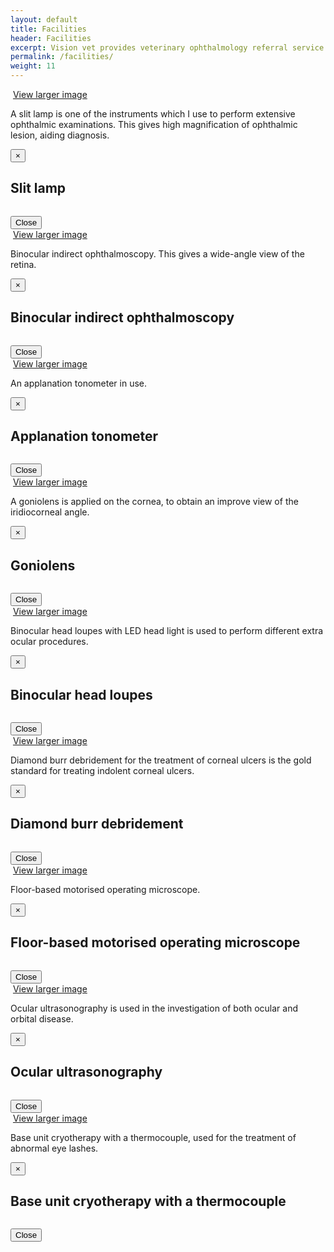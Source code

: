 ```yaml
---
layout: default
title: Facilities
header: Facilities
excerpt: Vision vet provides veterinary ophthalmology referral service and EMERGENCY service in Edinburgh, Livingston, Glasgow and across Scotland. It is run by Dr Tamir Spiegel, a veterinary ophthalmologist consultant.
permalink: /facilities/
weight: 11
---
```


<div class="media">
  <div class="media-left u-positionrelative">
    <img src="/img/facilities1_small.jpg" alt="" class="media-object media-object--bordered" />
    <a href="#modalimage1" data-toggle="modal" data-target="#modalimage1" class="u-magnifyingglass u-magnifyingglass--mediaobj"><span aria-hidden="true" class="glyphicon glyphicon-zoom-in"></span><span class="u-textindent">View larger image</span></a>
  </div>
  <div class="media-body">
    <p>A slit lamp is one of the instruments which I use to perform extensive ophthalmic examinations. This gives high magnification of ophthalmic lesion, aiding diagnosis.</p>
  </div>
</div>

<div class="modal fade" id="modalimage1" tabindex="-1" role="dialog" aria-labelledby="modalLabel1">
  <div class="modal-dialog" role="document">
    <div class="modal-content">
      <div class="modal-header">
        <button type="button" class="close" data-dismiss="modal" aria-label="Close"><span aria-hidden="true">&times;</span></button>
        <h2 class="modal-title" id="modalLabel1">Slit lamp</h2>
      </div>
      <div class="modal-body">
        <p><img src="/img/facilities1_large.jpg" class="img-responsive" alt="" /></p>
      </div>
      <div class="modal-footer">
        <button type="button" class="btn btn-default" data-dismiss="modal">Close</button>
      </div>
    </div>
  </div>
</div>


<div class="media u-bordertop">
  <div class="media-left u-positionrelative">
    <img src="/img/facilities2_small.jpg" alt="" class="media-object media-object--bordered" />
    <a href="#modalimage2" data-toggle="modal" data-target="#modalimage2" class="u-magnifyingglass u-magnifyingglass--mediaobj"><span aria-hidden="true" class="glyphicon glyphicon-zoom-in"></span><span class="u-textindent">View larger image</span></a>
  </div>
  <div class="media-body">
    <p>Binocular indirect ophthalmoscopy. This gives a wide-angle view of the retina.</p>
  </div>
</div>

<div class="modal fade" id="modalimage2" tabindex="-1" role="dialog" aria-labelledby="modalLabel2">
  <div class="modal-dialog" role="document">
    <div class="modal-content">
      <div class="modal-header">
        <button type="button" class="close" data-dismiss="modal" aria-label="Close"><span aria-hidden="true">&times;</span></button>
        <h2 class="modal-title" id="modalLabel2">Binocular indirect ophthalmoscopy</h2>
      </div>
      <div class="modal-body">
        <p><img src="/img/facilities2_large.jpg" class="img-responsive" alt="" /></p>
      </div>
      <div class="modal-footer">
        <button type="button" class="btn btn-default" data-dismiss="modal">Close</button>
      </div>
    </div>
  </div>
</div>

<div class="media u-bordertop">
  <div class="media-left u-positionrelative">
    <img src="/img/facilities3_small.jpg" alt="" class="media-object media-object--bordered" />
    <a href="#modalimage3" data-toggle="modal" data-target="#modalimage3" class="u-magnifyingglass u-magnifyingglass--mediaobj"><span aria-hidden="true" class="glyphicon glyphicon-zoom-in"></span><span class="u-textindent">View larger image</span></a>
  </div>
  <div class="media-body">
    <p>An applanation tonometer in use.</p>
  </div>
</div>

<div class="modal fade" id="modalimage3" tabindex="-1" role="dialog" aria-labelledby="modalLabel3">
  <div class="modal-dialog" role="document">
    <div class="modal-content">
      <div class="modal-header">
        <button type="button" class="close" data-dismiss="modal" aria-label="Close"><span aria-hidden="true">&times;</span></button>
        <h2 class="modal-title" id="modalLabel3">Applanation tonometer</h2>
      </div>
      <div class="modal-body">
        <p><img src="/img/facilities3_large.jpg" class="img-responsive" alt="" /></p>
      </div>
      <div class="modal-footer">
        <button type="button" class="btn btn-default" data-dismiss="modal">Close</button>
      </div>
    </div>
  </div>
</div>


<div class="media u-bordertop">
  <div class="media-left u-positionrelative">
    <img src="/img/facilities4_small.jpg" alt="" class="media-object media-object--bordered" />
    <a href="#modalimage4" data-toggle="modal" data-target="#modalimage4" class="u-magnifyingglass u-magnifyingglass--mediaobj"><span aria-hidden="true" class="glyphicon glyphicon-zoom-in"></span><span class="u-textindent">View larger image</span></a>
  </div>
  <div class="media-body">
    <p>A goniolens is applied on the cornea, to obtain an improve view of the iridiocorneal angle.</p>
  </div>
</div>

<div class="modal fade" id="modalimage4" tabindex="-1" role="dialog" aria-labelledby="modalLabel4">
  <div class="modal-dialog" role="document">
    <div class="modal-content">
      <div class="modal-header">
        <button type="button" class="close" data-dismiss="modal" aria-label="Close"><span aria-hidden="true">&times;</span></button>
        <h2 class="modal-title" id="modalLabel4">Goniolens</h2>
      </div>
      <div class="modal-body">
        <p><img src="/img/facilities4_large.jpg" class="img-responsive" alt="" /></p>
      </div>
      <div class="modal-footer">
        <button type="button" class="btn btn-default" data-dismiss="modal">Close</button>
      </div>
    </div>
  </div>
</div>


<div class="media u-bordertop">
  <div class="media-left u-positionrelative">
    <img src="/img/facilities5_small.jpg" alt="" class="media-object media-object--bordered" />
    <a href="#modalimage5" data-toggle="modal" data-target="#modalimage5" class="u-magnifyingglass u-magnifyingglass--mediaobj"><span aria-hidden="true" class="glyphicon glyphicon-zoom-in"></span><span class="u-textindent">View larger image</span></a>
  </div>
  <div class="media-body">
    <p>Binocular head loupes with LED head light is used to perform different extra ocular procedures.</p>
  </div>
</div>

<div class="modal fade" id="modalimage5" tabindex="-1" role="dialog" aria-labelledby="modalLabel5">
  <div class="modal-dialog" role="document">
    <div class="modal-content">
      <div class="modal-header">
        <button type="button" class="close" data-dismiss="modal" aria-label="Close"><span aria-hidden="true">&times;</span></button>
        <h2 class="modal-title" id="modalLabel5">Binocular head loupes</h2>
      </div>
      <div class="modal-body">
        <p><img src="/img/facilities5_large.jpg" class="img-responsive" alt="" /></p>
      </div>
      <div class="modal-footer">
        <button type="button" class="btn btn-default" data-dismiss="modal">Close</button>
      </div>
    </div>
  </div>
</div>


<div class="media u-bordertop">
  <div class="media-left u-positionrelative">
    <img src="/img/facilities6_small.jpg" alt="" class="media-object media-object--bordered" />
    <a href="#modalimage6" data-toggle="modal" data-target="#modalimage6" class="u-magnifyingglass u-magnifyingglass--mediaobj"><span aria-hidden="true" class="glyphicon glyphicon-zoom-in"></span><span class="u-textindent">View larger image</span></a>
  </div>
  <div class="media-body">
    <p>Diamond burr debridement for the treatment of corneal ulcers is the gold standard for treating indolent corneal ulcers.</p>
  </div>
</div>

<div class="modal fade" id="modalimage6" tabindex="-1" role="dialog" aria-labelledby="modalLabel6">
  <div class="modal-dialog" role="document">
    <div class="modal-content">
      <div class="modal-header">
        <button type="button" class="close" data-dismiss="modal" aria-label="Close"><span aria-hidden="true">&times;</span></button>
        <h2 class="modal-title" id="modalLabel6">Diamond burr debridement</h2>
      </div>
      <div class="modal-body">
        <p><img src="/img/facilities6_large.jpg" class="img-responsive" alt="" /></p>
      </div>
      <div class="modal-footer">
        <button type="button" class="btn btn-default" data-dismiss="modal">Close</button>
      </div>
    </div>
  </div>
</div>


<div class="media u-bordertop">
  <div class="media-left u-positionrelative">
    <img src="/img/facilities7_small.jpg" alt="" class="media-object media-object--bordered" />
    <a href="#modalimage7" data-toggle="modal" data-target="#modalimage7" class="u-magnifyingglass u-magnifyingglass--mediaobj"><span aria-hidden="true" class="glyphicon glyphicon-zoom-in"></span><span class="u-textindent">View larger image</span></a>
  </div>
  <div class="media-body">
    <p>Floor-based motorised operating microscope.</p>
  </div>
</div>

<div class="modal fade" id="modalimage7" tabindex="-1" role="dialog" aria-labelledby="modalLabel7">
  <div class="modal-dialog" role="document">
    <div class="modal-content">
      <div class="modal-header">
        <button type="button" class="close" data-dismiss="modal" aria-label="Close"><span aria-hidden="true">&times;</span></button>
        <h2 class="modal-title" id="modalLabel7">Floor-based motorised operating microscope</h2>
      </div>
      <div class="modal-body">
        <p><img src="/img/facilities7_large.jpg" class="img-responsive" alt="" /></p>
      </div>
      <div class="modal-footer">
        <button type="button" class="btn btn-default" data-dismiss="modal">Close</button>
      </div>
    </div>
  </div>
</div>


<div class="media u-bordertop">
  <div class="media-left u-positionrelative">
    <img src="/img/facilities8_small.jpg" alt="" class="media-object media-object--bordered" />
    <a href="#modalimage8" data-toggle="modal" data-target="#modalimage8" class="u-magnifyingglass u-magnifyingglass--mediaobj"><span aria-hidden="true" class="glyphicon glyphicon-zoom-in"></span><span class="u-textindent">View larger image</span></a>
  </div>
  <div class="media-body">
    <p>Ocular ultrasonography is used in the investigation of both ocular and orbital disease.</p>
  </div>
</div>

<div class="modal fade" id="modalimage8" tabindex="-1" role="dialog" aria-labelledby="modalLabel8">
  <div class="modal-dialog" role="document">
    <div class="modal-content">
      <div class="modal-header">
        <button type="button" class="close" data-dismiss="modal" aria-label="Close"><span aria-hidden="true">&times;</span></button>
        <h2 class="modal-title" id="modalLabel8">Ocular ultrasonography</h2>
      </div>
      <div class="modal-body">
        <p><img src="/img/facilities8_large.jpg" class="img-responsive" alt="" /></p>
      </div>
      <div class="modal-footer">
        <button type="button" class="btn btn-default" data-dismiss="modal">Close</button>
      </div>
    </div>
  </div>
</div>


<div class="media u-bordertop u-marginbottom10">
  <div class="media-left u-positionrelative">
    <img src="/img/facilities9_small.jpg" alt="" class="media-object media-object--bordered" />
    <a href="#modalimage9" data-toggle="modal" data-target="#modalimage9" class="u-magnifyingglass u-magnifyingglass--mediaobj"><span aria-hidden="true" class="glyphicon glyphicon-zoom-in"></span><span class="u-textindent">View larger image</span></a>
  </div>
  <div class="media-body">
    <p>Base unit cryotherapy with a thermocouple, used for the treatment of abnormal eye lashes.</p>
  </div>
</div>

<div class="modal fade" id="modalimage9" tabindex="-1" role="dialog" aria-labelledby="modalLabel9">
  <div class="modal-dialog" role="document">
    <div class="modal-content">
      <div class="modal-header">
        <button type="button" class="close" data-dismiss="modal" aria-label="Close"><span aria-hidden="true">&times;</span></button>
        <h2 class="modal-title" id="modalLabel9">Base unit cryotherapy with a thermocouple</h2>
      </div>
      <div class="modal-body">
        <p><img src="/img/facilities9_large.jpg" class="img-responsive" alt="" /></p>
      </div>
      <div class="modal-footer">
        <button type="button" class="btn btn-default" data-dismiss="modal">Close</button>
      </div>
    </div>
  </div>
</div>
